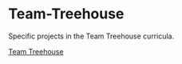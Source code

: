 # Team-Treehouse
Specific projects in the Team Treehouse curricula.

[Team Treehouse](https://imgur.com/J0h8HDg)
